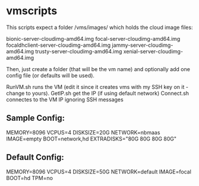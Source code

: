 # vmscripts

This scripts expect a folder /vms/images/ which holds the cloud image files:

bionic-server-cloudimg-amd64.img
focal-server-cloudimg-amd64.img
focaldhclient-server-cloudimg-amd64.img
jammy-server-cloudimg-amd64.img
trusty-server-cloudimg-amd64.img
xenial-server-cloudimg-amd64.img

Then, just create a folder (that will be the vm name) and optionally add one config file (or defaults will be used).

RunVM.sh runs the VM (edit it since it creates vms with my SSH key on it - change to yours).
GetIP.sh get the IP (if using default network)
Connect.sh connectes to the VM IP ignoring SSH messages

Sample Config:
--------------
MEMORY=8096
VCPUS=4
DISKSIZE=20G
NETWORK=nbmaas
IMAGE=empty
BOOT=network,hd
EXTRADISKS="80G 80G 80G 80G"

Default Config:
---------------
MEMORY=8096
VCPUS=4
DISKSIZE=50G
NETWORK=default
IMAGE=focal
BOOT=hd
TPM=no
